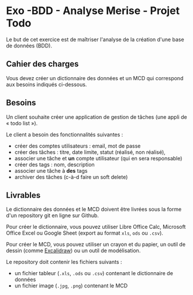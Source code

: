 # Exo -BDD - Analyse Merise - Projet Todo

Le but de cet exercice est de maîtriser l'analyse de la création d'une base de données (BDD).

## Cahier des charges

Vous devez créer un dictionnaire des données et un MCD qui correspond aux besoins indiqués ci-dessous.

## Besoins

Un client souhaite créer une application de gestion de tâches (une appli de « todo list »).

Le client a besoin des fonctionnalités suivantes :

- créer des comptes utilisateurs : email, mot de passe
- créer des tâches : titre, date limite, statut (réalisé, non réalisé),
- associer une tâche et **un** compte utilisateur (qui en sera responsable)
- créer des tags : nom, description
- associer une tâche à **des** tags
- archiver des tâches (c-à-d faire un soft delete)

## Livrables

Le dictionnaire des données et le MCD doivent être livrées sous la forme d'un repository git en ligne sur Github.

Pour créer le dictionnaire, vous pouvez utiliser Libre Office Calc, Microsoft Office Excel ou Google Sheet (export au format `xls`, `ods` ou `.csv`).

Pour créer le MCD, vous pouvez utiliser un crayon et du papier, un outil de dessin (comme [Excalidraw](https://excalidraw.com/)) ou un outil de modélisation.

Le repository doit contenir les fichiers suivants :

- un fichier tableur (`.xls`, `.ods` ou `.csv`) contenant le dictionnaire de données
- un fichier image (`.jpg`, `.png`) contenant le MCD
